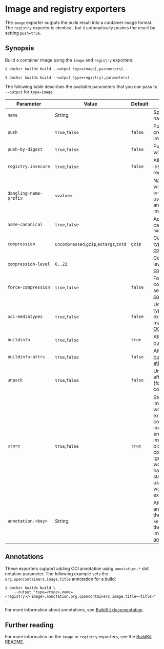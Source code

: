 # Image and registry exporters

The `image` exporter outputs the build result into a container image format. The
`registry` exporter is identical, but it automatically pushes the result by
setting `push=true`.

## Synopsis

Build a container image using the `image` and `registry` exporters:

```console
$ docker buildx build --output type=image[,parameters] .
```

```console
$ docker buildx build --output type=registry[,parameters] .
```

The following table describes the available parameters that you can pass to
`--output` for `type=image`:

| Parameter              | Value                                  | Default | Description                                                                                                                                                                                                                         |
| ---------------------- | -------------------------------------- | ------- | ----------------------------------------------------------------------------------------------------------------------------------------------------------------------------------------------------------------------------------- |
| `name`                 | String                                 |         | Specify image name(s)                                                                                                                                                                                                               |
| `push`                 | `true`,`false`                         | `false` | Push after creating the image.                                                                                                                                                                                                      |
| `push-by-digest`       | `true`,`false`                         | `false` | Push image without name.                                                                                                                                                                                                            |
| `registry.insecure`    | `true`,`false`                         | `false` | Allow pushing to insecure registry.                                                                                                                                                                                                 |
| `dangling-name-prefix` | `<value>`                              |         | Name image with `prefix@<digest>`, used for anonymous images                                                                                                                                                                        |
| `name-canonical`       | `true`,`false`                         |         | Add additional canonical name `name@<digest>`                                                                                                                                                                                       |
| `compression`          | `uncompressed`,`gzip`,`estargz`,`zstd` | `gzip`  | Compression type, see [compression][1]                                                                                                                                                                                              |
| `compression-level`    | `0..22`                                |         | Compression level, see [compression][1]                                                                                                                                                                                             |
| `force-compression`    | `true`,`false`                         | `false` | Forcefully apply compression, see [compression][1]                                                                                                                                                                                  |
| `oci-mediatypes`       | `true`,`false`                         | `false` | Use OCI media types in exporter manifests, see [OCI Media types][2]                                                                                                                                                                 |
| `buildinfo`            | `true`,`false`                         | `true`  | Attach inline [build info][3]                                                                                                                                                                                                       |
| `buildinfo-attrs`      | `true`,`false`                         | `false` | Attach inline [build info attributes][3]                                                                                                                                                                                            |
| `unpack`               | `true`,`false`                         | `false` | Unpack image after creation (for use with containerd)                                                                                                                                                                               |
| `store`                | `true`,`false`                         | `true`  | Store the result images to the worker's (for example, containerd) image store, and ensures that the image has all blobs in the content store. Ignored if the worker doesn't have image store (when using OCI workers, for example). |
| `annotation.<key>`     | String                                 |         | Attach an annotation with the respective `key` and `value` to the built image,see [annotations][4]                                                                                                                                  |

[1]: index.md#compression
[2]: index.md#oci-media-types
[3]: index.md#build-info
[4]: #annotations

## Annotations

These exporters support adding OCI annotation using `annotation.*` dot notation
parameter. The following example sets the `org.opencontainers.image.title`
annotation for a build:

```console
$ docker buildx build \
    --output "type=<type>,name=<registry>/<image>,annotation.org.opencontainers.image.title=<title>" .
```

For more information about annotations, see
[BuildKit documentation](https://github.com/moby/buildkit/blob/master/docs/annotations.md).

## Further reading

For more information on the `image` or `registry` exporters, see the
[BuildKit README](https://github.com/moby/buildkit/blob/master/README.md#imageregistry).
